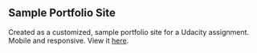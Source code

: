 ## Sample Portfolio Site

Created as a customized, sample portfolio site for a Udacity assignment. Mobile and responsive. View it [here](https://emkeator.github.io/sample-portfolio-site/).
